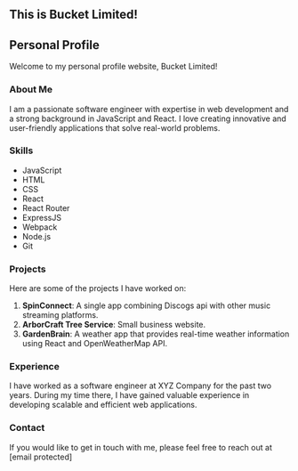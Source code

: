## This is Bucket Limited!
## Personal Profile

Welcome to my personal profile website, Bucket Limited! 

### About Me

I am a passionate software engineer with expertise in web development and a strong background in JavaScript and React. I love creating innovative and user-friendly applications that solve real-world problems.

### Skills

- JavaScript
- HTML
- CSS
- React
- React Router
- ExpressJS
- Webpack
- Node.js
- Git

### Projects

Here are some of the projects I have worked on:

1. **SpinConnect**: A single app combining Discogs api with other music streaming platforms.
2. **ArborCraft Tree Service**: Small business website.
3. **GardenBrain**: A weather app that provides real-time weather information using React and OpenWeatherMap API.

### Experience

I have worked as a software engineer at XYZ Company for the past two years. During my time there, I have gained valuable experience in developing scalable and efficient web applications.


### Contact

If you would like to get in touch with me, please feel free to reach out at [email protected]

